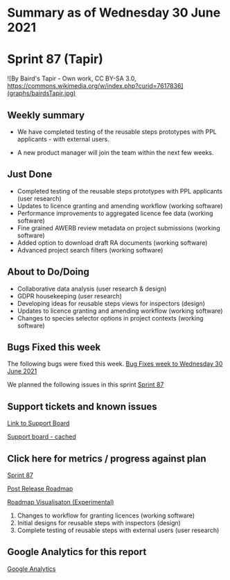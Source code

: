 # Summary as of Wednesday 30 June 2021 

# Sprint 87 (Tapir)

![By Baird&#039;s Tapir - Own work, CC BY-SA 3.0, https://commons.wikimedia.org/w/index.php?curid=7617836](graphs/bairdsTapir.jpg)

## Weekly summary
* We have completed testing of the reusable steps prototypes with PPL applicants - with external users. 

* A new product manager will join the team within the next few weeks. 

## Just Done
* Completed testing of the reusable steps prototypes with PPL applicants (user research) 
* Updates to licence granting and amending workflow (working software)
* Performance improvements to aggregated licence fee data (working software)
* Fine grained AWERB review metadata on project submissions (working software)
* Added option to download draft RA documents (working software)
* Advanced project search filters (working software)

## About to Do/Doing
* Collaborative data analysis (user research & design)
* GDPR housekeeping (user research)
* Developing ideas for reusable steps views for inspectors (design)
* Updates to licence granting and amending workflow (working software)
* Changes to species selector options in project contexts (working software)

## Bugs Fixed this week
The following bugs were fixed this week.
[Bug Fixes week to Wednesday 30 June 2021](graphs/bugs30062021.png)

We planned the following issues in this sprint 
[Sprint 87](graphs/sprint30062021.png)

## Support tickets and known issues
[Link to Support Board](https://collaboration.homeoffice.gov.uk/jira/secure/RapidBoard.jspa?rapidView=1717&selectedIssue=ASSB-253)

[Support board - cached](graphs/supportBoard30062021.png)

## Click here for metrics / progress against plan
[Sprint 87](graphs/progress30062021.png)

[Post Release Roadmap](graphs/roadmap30062021.png)

[Roadmap Visualisaton (Experimental) ](roadmapVisualisation30062021.md)

1. Changes to workflow for granting licences (working software) 
2. Initial designs for reusable steps with inspectors (design) 
3. Complete testing of reusable steps with external users (user research)

## Google Analytics for this report
[Google Analytics](graphs/GA30062021.png)

